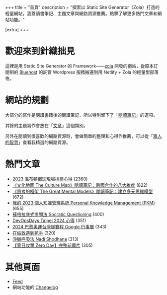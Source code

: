 +++
title = "首頁"
description = "探索以 Static Site Generator（Zola）打造的輕量網站，涵蓋讀書筆記、主題文章與網路資源推薦。點擊了解更多熱門文章和網站功能。"

[extra]
+++

# 歡迎來到針織拙見

這裡是用 Static Site Generator 的 Framework——[zola](https://www.getzola.org/documentation/getting-started/overview/) 開發的網站，從原本訂閱制的 [Bluehost](https://www.bluehost.com/) 的託管 Wordpress 服務搬遷到用 Netlify + Zola 的輕量型部落格。

# 網站的規劃

大部分的寫作是閱讀書籍後的閱讀筆記，所以特別留下了「[閱讀筆記](reading-notes/)」的選項。

其餘的主題寫作會放在「[文章](blog/)」這個類別。

另外在閱讀到很喜歡的網路資源時，會做簡單的整理和心得作推薦，可以從「[眾人的智慧](wistom/)」查看我精選的網路資源。

# 熱門文章
* [2023 溫布頓網球現場排票心得](/blog/2023-wimbledon-tennis/) <span class="view-count">(2360)</span>
* [《文化地圖 The Culture Map》閱讀筆記：跨國合作的八大維度](/reading-notes/the-culture-map/) <span class="view-count">(822)</span>
* [《思考的框架 The Great Mental Models》閱讀筆記：建立多元思維模型](/reading-notes/the-great-mental-models/) <span class="view-count">(672)</span>
* [我的 2023 個人知識管理系統 Personal Knowledge Management (PKM)](/blog/2023-personal-knowledge-management/) <span class="view-count">(655)</span>
* [蘇格拉底式提問法 Socratic Questioning](/wisdom/methods/socratic-questioning/) <span class="view-count">(400)</span>
* [DevOpsDays Taipei 2024 心得](/blog/2024-devopsdays-taipei/) <span class="view-count">(351)</span>
* [2024 巴黎奧運台灣隊賽程 Google 行事曆](/blog/2024-olympics-taiwan-calendar/) <span class="view-count">(343)</span>
* [在倫敦遇到扒手](/blog/london-pickpocketing/) <span class="view-count">(320)</span>
* [淨脈呼吸法 Nadi Shodhana](/wisdom/methods/nadi-shodhana/) <span class="view-count">(313)</span>
* [【零日攻擊 Zero Day】完整前導片](/wisdom/videos/zero-day-trailer/) <span class="view-count">(305)</span>


# 其他頁面
* [Feed](/atom.xml)
* 網站功能的 [Changelog](@/changelog/index.md)
